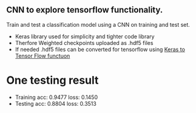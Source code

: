 ## CNN to explore tensorflow functionality.
Train and test a classification model using a CNN on training and test set. 

* Keras library used for simplicity and tighter code library
* Therfore Weighted checkpoints uploaded as .hdf5 files
* If needed .hdf5 files can be converted for tensorflow using [Keras to Tensor Flow functuon](https://github.com/amir-abdi/keras_to_tensorflow)


# One testing result
* Training acc: 0.9477 loss: 0.1450
* Testing acc: 0.8804  loss: 0.3513
